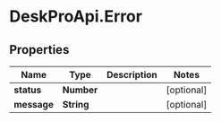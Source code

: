 # DeskProApi.Error

## Properties
Name | Type | Description | Notes
------------ | ------------- | ------------- | -------------
**status** | **Number** |  | [optional] 
**message** | **String** |  | [optional] 


